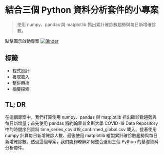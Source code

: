 # 結合三個 Python 資料分析套件的小專案

> 使用 numpy、pandas 與 matplotlib 抓出累計確診數趨勢與每日新增確診數。

點擊圖示啟動專案 [![Binder](https://mybinder.org/badge_logo.svg)](https://mybinder.org/v2/gh/datainpoint/project-python-data-toolkit-glimpse/master?filepath=project-python-data-toolkit-glimpse.ipynb)

## 標籤

- 程式設計
- 獲取載入
- 整併轉換
- 摘要探索

## TL; DR

在這個專案中，我們打算使用 numpy、pandas 與 matplotlib 抓出確診數趨勢與每日新增量；首先使用 pandas 將約翰霍普金斯大學 COVID-19 Data Repository 中的時間序列資料 time_series_covid19_confirmed_global.csv 載入、接著使用 numpy 計算每日新增確診人數、最後使用 matplotlib 繪製累計確診數趨勢與每日新增確診數。透過這個專案，我們能夠暸解如何整合運用三個 Python 的基礎資料分析套件。